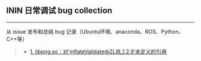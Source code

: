 ## ININ 日常调试 bug collection

------
从 issue 发布和总结 bug 记录（Ubuntu环境、anaconda、ROS、Python、C++等）

> - [1. libpng.so：对‘inflateValidate@ZLIB_1.2.9’未定义的引用](https://github.com/MuMuJun97/ININ-issue/issues/1)
